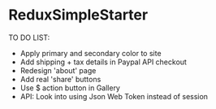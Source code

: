 # ReduxSimpleStarter

TO DO LIST:

* Apply primary and secondary color to site
* Add shipping + tax details in Paypal API checkout
* Redesign 'about' page
* Add real 'share' buttons
* Use $ action button in Gallery
* API: Look into using Json Web Token instead of session